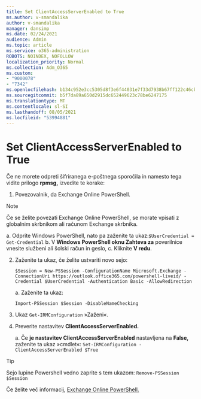 ```yaml
---
title: Set ClientAccessServerEnabled to True
ms.author: v-smandalika
author: v-smandalika
manager: dansimp
ms.date: 02/24/2021
audience: Admin
ms.topic: article
ms.service: o365-administration
ROBOTS: NOINDEX, NOFOLLOW
localization_priority: Normal
ms.collection: Adm_O365
ms.custom:
- "9000078"
- "7342"
ms.openlocfilehash: b134c952e3cc5305d8f3e6f44031e7f33d7938b67ff122c46cb74bbd33cbf59e
ms.sourcegitcommit: b5f7da89a650d2915dc652449623c78be6247175
ms.translationtype: MT
ms.contentlocale: sl-SI
ms.lasthandoff: 08/05/2021
ms.locfileid: "53994881"
---
```

# <a name="set-clientaccessserverenabled-to-true"></a>Set ClientAccessServerEnabled to True

Če ne morete odpreti šifriranega e-poštnega sporočila in namesto tega vidite prilogo **rpmsg,** izvedite te korake:

1. Povezovalnik, da Exchange Online PowerShell.

> [!NOTE]
> Če se želite povezati Exchange Online PowerShell, se morate vpisati z globalnim skrbnikom ali računom Exchange skrbnika.

   a. Odprite Windows PowerShell, nato pa zaženite ta ukaz:`$UserCredential = Get-Credential`
b. V **Windows PowerShell oknu Zahteva za** poverilnice vnesite službeni ali šolski račun in geslo, c. Kliknite **V redu**. 

2. Zaženite ta ukaz, če želite ustvariti novo sejo:

    `$Session = New-PSSession -ConfigurationName Microsoft.Exchange -ConnectionUri https://outlook.office365.com/powershell-liveid/ -Credential $UserCredential -Authentication Basic -AllowRedirection`

    a. Zaženite ta ukaz:
    
    `Import-PSSession $Session -DisableNameChecking`

3. Ukaz `Get-IRMConfiguration` »Zaženi«.

4. Preverite nastavitev **ClientAccessServerEnabled.** 

    a. Če **je nastavitev ClientAccessServerEnabled** nastavljena na **False,** zaženite ta ukaz »cmdlet«: `Set-IRMConfiguration -ClientAccessServerEnabled $True`

> [!TIP]
> Sejo lupine Powershell vedno zaprite s tem ukazom: `Remove-PSSession $Session`

Če želite več informacij, [Exchange Online PowerShell.](https://docs.microsoft.com/powershell/exchange/connect-to-exchange-online-powershell)

